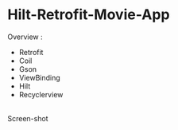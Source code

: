 # Hilt-Retrofit-Movie-App

Overview :
* Retrofit
* Coil
* Gson
* ViewBinding
* Hilt
* Recyclerview 

<br>
Screen-shot
<br>
